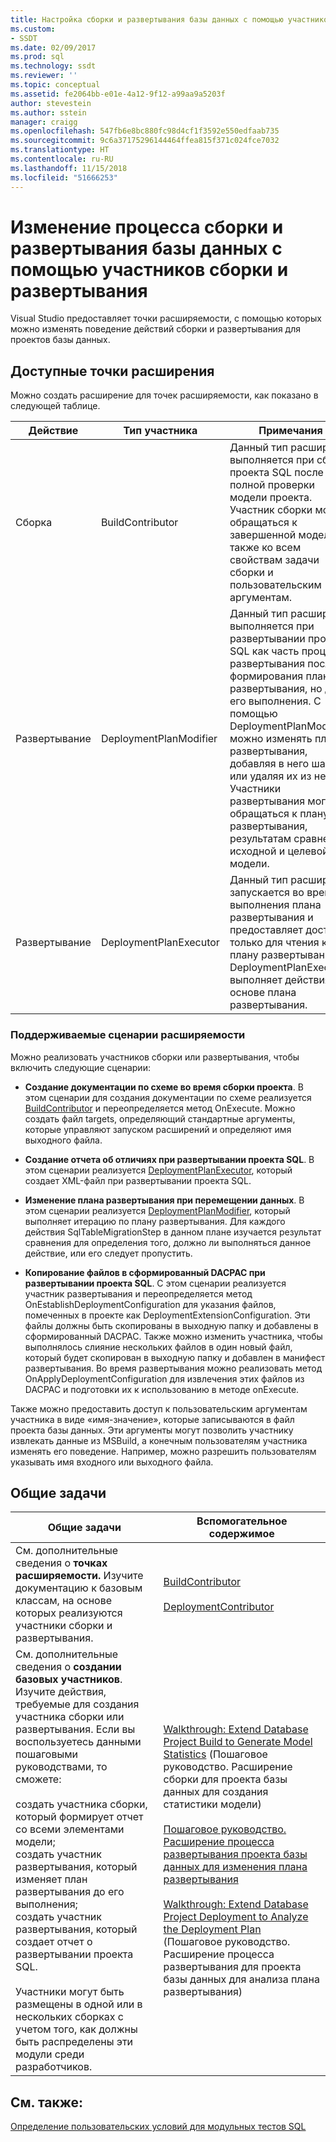 ```yaml
---
title: Настройка сборки и развертывания базы данных с помощью участников сборки и развертывания | Документация Майкрософт
ms.custom:
- SSDT
ms.date: 02/09/2017
ms.prod: sql
ms.technology: ssdt
ms.reviewer: ''
ms.topic: conceptual
ms.assetid: fe2064bb-e01e-4a12-9f12-a99aa9a5203f
author: stevestein
ms.author: sstein
manager: craigg
ms.openlocfilehash: 547fb6e8bc880fc98d4cf1f3592e550edfaab735
ms.sourcegitcommit: 9c6a37175296144464ffea815f371c024fce7032
ms.translationtype: HT
ms.contentlocale: ru-RU
ms.lasthandoff: 11/15/2018
ms.locfileid: "51666253"
---
```

# <a name="customize-database-build-and-deployment-by-using-build-and-deployment-contributors"></a>Изменение процесса сборки и развертывания базы данных с помощью участников сборки и развертывания
Visual Studio предоставляет точки расширяемости, с помощью которых можно изменять поведение действий сборки и развертывания для проектов базы данных.  
  
## <a name="available-extensibility-points"></a>Доступные точки расширения  
Можно создать расширение для точек расширяемости, как показано в следующей таблице.  
  
|**Действие**|**Тип участника**|**Примечания**|  
|--------------|------------------------|-------------|  
|Сборка|BuildContributor|Данный тип расширения выполняется при сборке проекта SQL после полной проверки модели проекта. Участник сборки может обращаться к завершенной модели, а также ко всем свойствам задачи сборки и пользовательским аргументам.|  
|Развертывание|DeploymentPlanModifier|Данный тип расширения выполняется при развертывании проекта SQL как часть процесса развертывания после формирования плана развертывания, но до его выполнения. С помощью DeploymentPlanModifier можно изменять план развертывания, добавляя в него шаги или удаляя их из него. Участники развертывания могут обращаться к плану развертывания, результатам сравнения, исходной и целевой модели.|  
|Развертывание|DeploymentPlanExecutor|Данный тип расширения запускается во время выполнения плана развертывания и предоставляет доступ только для чтения к плану развертывания. DeploymentPlanExectutor выполняет действия на основе плана развертывания.|  
  
### <a name="supported-extensibility-scenarios"></a>Поддерживаемые сценарии расширяемости  
Можно реализовать участников сборки или развертывания, чтобы включить следующие сценарии:  
  
-   **Создание документации по схеме во время сборки проекта**. В этом сценарии для создания документации по схеме реализуется [BuildContributor](https://msdn.microsoft.com/library/microsoft.sqlserver.dac.deployment.buildcontributor.aspx) и переопределяется метод OnExecute. Можно создать файл targets, определяющий стандартные аргументы, которые управляют запуском расширений и определяют имя выходного файла.  
  
-   **Создание отчета об отличиях при развертывании проекта SQL**. В этом сценарии реализуется [DeploymentPlanExecutor](https://msdn.microsoft.com/library/microsoft.sqlserver.dac.deployment.deploymentplanexecutor.aspx), который создает XML-файл при развертывании проекта SQL.  
  
-   **Изменение плана развертывания при перемещении данных**. В этом сценарии реализуется [DeploymentPlanModifier](https://msdn.microsoft.com/library/microsoft.sqlserver.dac.deployment.deploymentplanmodifier.aspx), который выполняет итерацию по плану развертывания. Для каждого действия SqlTableMigrationStep в данном плане изучается результат сравнения для определения того, должно ли выполняться данное действие, или его следует пропустить.  
  
-   **Копирование файлов в сформированный DACPAC при развертывании проекта SQL**. С этом сценарии реализуется участник развертывания и переопределяется метод OnEstablishDeploymentConfiguration для указания файлов, помеченных в проекте как DeploymentExtensionConfiguration. Эти файлы должны быть скопированы в выходную папку и добавлены в сформированный DACPAC. Также можно изменить участника, чтобы выполнялось слияние нескольких файлов в один новый файл, который будет скопирован в выходную папку и добавлен в манифест развертывания. Во время развертывания можно реализовать метод OnApplyDeploymentConfiguration для извлечения этих файлов из DACPAC и подготовки их к использованию в методе onExecute.  
  
Также можно предоставить доступ к пользовательским аргументам участника в виде «имя-значение», которые записываются в файл проекта базы данных. Эти аргументы могут позволить участнику извлекать данные из MSBuild, а конечным пользователям участника изменять его поведение. Например, можно разрешить пользователям указывать имя входного или выходного файла.  
  
## <a name="common-tasks"></a>Общие задачи  
  
|**Общие задачи**|**Вспомогательное содержимое**|  
|--------------------|--------------------------|  
|См. дополнительные сведения о **точках расширяемости.** Изучите документацию к базовым классам, на основе которых реализуются участники сборки и развертывания.|[BuildContributor](https://msdn.microsoft.com/library/microsoft.sqlserver.dac.deployment.buildcontributor.aspx)<br /><br />[DeploymentContributor](https://msdn.microsoft.com/library/microsoft.sqlserver.dac.deployment.deploymentcontributor.aspx)|  
|См. дополнительные сведения о **создании базовых участников**. Изучите действия, требуемые для создания участника сборки или развертывания. Если вы воспользуетесь данными пошаговыми руководствами, то сможете:<br /><br />создать участника сборки, который формирует отчет со всеми элементами модели;<br />создать участник развертывания, который изменяет план развертывания до его выполнения;<br />создать участник развертывания, который создает отчет о развертывании проекта SQL.<br /><br />Участники могут быть размещены в одной или в нескольких сборках с учетом того, как должны быть распределены эти модули среди разработчиков.|[Walkthrough: Extend Database Project Build to Generate Model Statistics](../ssdt/walkthrough-extend-database-project-build-to-generate-model-statistics.md) (Пошаговое руководство. Расширение сборки для проекта базы данных для создания статистики модели)<br /><br />[Пошаговое руководство. Расширение процесса развертывания проекта базы данных для изменения плана развертывания](../ssdt/walkthrough-extend-database-project-deployment-to-modify-the-deployment-plan.md)<br /><br />[Walkthrough: Extend Database Project Deployment to Analyze the Deployment Plan](../ssdt/walkthrough-extend-database-project-deployment-to-analyze-the-deployment-plan.md) (Пошаговое руководство. Расширение процесса развертывания для проекта базы данных для анализа плана развертывания)|  
  
## <a name="see-also"></a>См. также:  
[Определение пользовательских условий для модульных тестов SQL](https://msdn.microsoft.com/library/jj860449(v=vs.103).aspx)  
  
